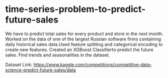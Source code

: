 # time-series-problem-to-predict-future-sales

We have to predict total sales for every product and store in the next month. Worked on the data of one of the largest Russian software firms
containing daily historical sales data.Used feature splitting and categorical encoding to create new features. Created an XGBoost Classifierto predict the future sales. Find trends and seasonalities in the dataset.


Dataset Link: https://www.kaggle.com/competitions/competitive-data-science-predict-future-sales/data


